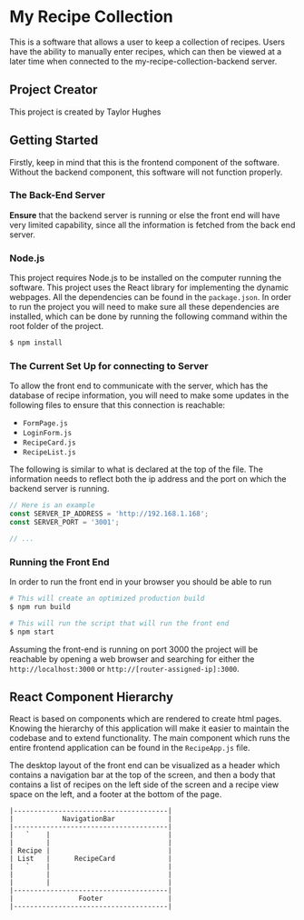# My Recipe Collection
This is a software that allows a user to keep a collection of recipes. Users have the ability to manually enter recipes, which can then be viewed at a later time when connected to the my-recipe-collection-backend server. 

## Project Creator
This project is created by Taylor Hughes

## Getting Started
Firstly, keep in mind that this is the frontend component of the software. Without the backend component, this software will not function properly.

### The Back-End Server
**Ensure** that the backend server is running or else the front end will have very limited capability, since all the information is fetched from the back end server. 

### Node.js
This project requires Node.js to be installed on the computer running the software. This project uses the React library for implementing the dynamic webpages. All the dependencies can be found in the `package.json`. In order to run the project you will need to make sure all these dependencies are installed, which can be done by running the following command within the root folder of the project.

```bash
$ npm install
```

### The Current Set Up for connecting to Server
To allow the front end to communicate with the server, which has the database of recipe information, you will need to make some updates in the following files to ensure that this connection is reachable:

- `FormPage.js`
- `LoginForm.js`
- `RecipeCard.js`
- `RecipeList.js`

The following is similar to what is declared at the top of the file. The information needs to reflect both the ip address and the port on which the backend server is running.

```js
// Here is an example
const SERVER_IP_ADDRESS = 'http://192.168.1.168';
const SERVER_PORT = '3001';

// ...
```

### Running the Front End
In order to run the front end in your browser you should be able to run 

```bash
# This will create an optimized production build
$ npm run build

# This will run the script that will run the front end
$ npm start
```
Assuming the front-end is running on port 3000 the project will be reachable by opening a web browser and searching for either the `http://localhost:3000` or `http://[router-assigned-ip]:3000`.

## React Component Hierarchy
React is based on components which are rendered to create html pages. Knowing the hierarchy of this application will make it easier to maintain the codebase and to extend functionality. The main component which runs the entire frontend application can be found in the `RecipeApp.js` file.

The desktop layout of the front end can be visualized as a header which contains a navigation bar at the top of the screen, and then a body that contains a list of recipes on the left side of the screen and a recipe view space on the left, and a footer at the bottom of the page.

```
|--------------------------------------|
|            NavigationBar             |
|--------------------------------------|
|   `    |                             |
|        |                             |
| Recipe |                             |
| List   |      RecipeCard             |
|   `    |                             |
|        |                             |
|        |                             |
|--------------------------------------|
|                Footer                |
|--------------------------------------|
```
